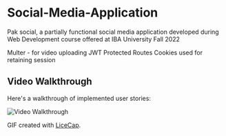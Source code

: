 # Social-Media-Application
Pak social, a partially functional social media application developed during Web Development course offered at IBA University Fall 2022

Multer - for video uploading
JWT Protected Routes
Cookies used for retaining session


## Video Walkthrough

Here's a walkthrough of implemented user stories:

<img src='https://imgur.com/96yfICM' title='Video Walkthrough' width='' alt='Video Walkthrough' />

GIF created with [LiceCap](http://www.cockos.com/licecap/).

